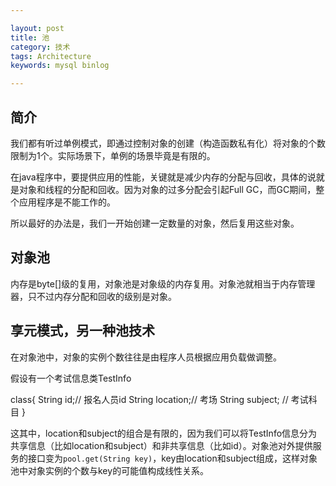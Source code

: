 ```yaml
---

layout: post
title: 池
category: 技术
tags: Architecture
keywords: mysql binlog

---
```


## 简介

我们都有听过单例模式，即通过控制对象的创建（构造函数私有化）将对象的个数限制为1个。实际场景下，单例的场景毕竟是有限的。

在java程序中，要提供应用的性能，关键就是减少内存的分配与回收，具体的说就是对象和线程的分配和回收。因为对象的过多分配会引起Full GC，而GC期间，整个应用程序是不能工作的。

所以最好的办法是，我们一开始创建一定数量的对象，然后复用这些对象。


## 对象池

内存是byte\[]级的复用，对象池是对象级的内存复用。对象池就相当于内存管理器，只不过内存分配和回收的级别是对象。

## 享元模式，另一种池技术

在对象池中，对象的实例个数往往是由程序人员根据应用负载做调整。

假设有一个考试信息类TestInfo

class{
    String id;// 报名人员id
    String location;// 考场
    String subject; // 考试科目
}

这其中，location和subject的组合是有限的，因为我们可以将TestInfo信息分为共享信息（比如location和subject）和非共享信息（比如id）。对象池对外提供服务的接口变为`pool.get(String key)`，key由location和subject组成，这样对象池中对象实例的个数与key的可能值构成线性关系。
